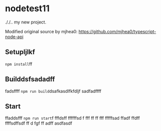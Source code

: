 # nodetest11
././..
my new project.

Modified original source by mjhea0: https://github.com/mjhea0/typescript-node-api

## Setupljlkf

`npm install`ff

## Builddsfsadadff
fadsffff
`npm run build`dsafkasdlfkfdljf
sadfadffff
## Start
ffaddsfff
`npm run start`f
fffdsff
ffffffsd
f
fff
ff
ff
fff
fffffsad
ffadf
ffdff
ffffsdffsdf
ff
d
fgf
ff
adff
asdfasdf
